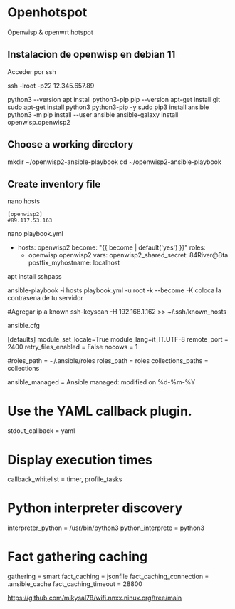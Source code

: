 # Openhotspot
Openwisp &amp; openwrt hotspot

## Instalacion de openwisp en debian 11
Acceder por ssh

ssh -lroot -p22 12.345.657.89

python3 --version
apt install python3-pip
pip --version
apt-get install git
sudo apt-get install python3 python3-pip -y
sudo pip3 install ansible
python3 -m pip install --user ansible
ansible-galaxy install openwisp.openwisp2

## Choose a working directory
mkdir ~/openwisp2-ansible-playbook
cd ~/openwisp2-ansible-playbook

## Create inventory file
nano hosts
```
[openwisp2]
#89.117.53.163
```

nano playbook.yml

- hosts: openwisp2
  become: "{{ become | default('yes') }}"
  roles:
    - openwisp.openwisp2
  vars:
    openwisp2_shared_secret: 84River@Bta
    postfix_myhostname: localhost

apt install sshpass

ansible-playbook -i hosts playbook.yml -u root -k --become -K
coloca la contrasena de tu servidor

#Agregar ip a known
ssh-keyscan -H 192.168.1.162 >> ~/.ssh/known_hosts

ansible.cfg

[defaults]
module_set_locale=True
module_lang=it_IT.UTF-8
remote_port    = 2400
retry_files_enabled = False
nocows = 1

#roles_path = ~/.ansible/roles
roles_path = roles
collections_paths = collections


ansible_managed = Ansible managed: modified on %d-%m-%Y

# Use the YAML callback plugin.
stdout_callback = yaml

# Display execution times
callback_whitelist = timer, profile_tasks

# Python interpreter discovery
interpreter_python = /usr/bin/python3
python_interprete = python3

# Fact gathering caching
gathering = smart
fact_caching = jsonfile
fact_caching_connection = .ansible_cache
fact_caching_timeout = 28800

https://github.com/mikysal78/wifi.nnxx.ninux.org/tree/main
